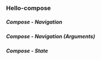 
###  Hello-compose

##### Compose - Navigation
##### Compose - Navigation (Arguments)
##### Compose - State
